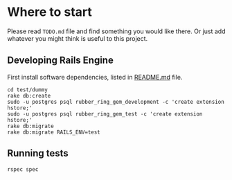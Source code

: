 # Where to start

Please read `TODO.md` file and find something you would like there. Or just add whatever you might think is useful to this project.

## Developing Rails Engine

First install software dependencies, listed in [README.md](README.md#deps) file.

    cd test/dummy
    rake db:create
    sudo -u postgres psql rubber_ring_gem_development -c 'create extension hstore;'
    sudo -u postgres psql rubber_ring_gem_test -c 'create extension hstore;'
    rake db:migrate
    rake db:migrate RAILS_ENV=test

## Running tests

    rspec spec